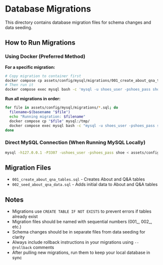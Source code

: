 # Database Migrations

This directory contains database migration files for schema changes and data seeding.

## How to Run Migrations

### Using Docker (Preferred Method)

**For a specific migration:**
```bash
# Copy migration to container first
docker compose cp assets/config/mysql/migrations/001_create_about_qna_tables.sql mysql:/tmp/
# Then run it
docker compose exec mysql bash -c 'mysql -u shoes_user -pshoes_pass shoe < /tmp/001_create_about_qna_tables.sql'
```

**Run all migrations in order:**
```bash
for file in assets/config/mysql/migrations/*.sql; do
  filename=$(basename "$file")
  echo "Running migration: $filename"
  docker compose cp "$file" mysql:/tmp/
  docker compose exec mysql bash -c "mysql -u shoes_user -pshoes_pass shoe < /tmp/$filename"
done
```

### Direct MySQL Connection (When Running MySQL Locally)

```bash
mysql -h127.0.0.1 -P3307 -ushoes_user -pshoes_pass shoe < assets/config/mysql/migrations/001_create_about_qna_tables.sql
```

## Migration Files

- `001_create_about_qna_tables.sql` - Creates About and Q&A tables
- `002_seed_about_qna_data.sql` - Adds initial data to About and Q&A tables

## Notes

- Migrations use `CREATE TABLE IF NOT EXISTS` to prevent errors if tables already exist
- Migration files should be named with sequential numbers (001_, 002_, etc.)
- Schema changes should be in separate files from data seeding for clarity
- Always include rollback instructions in your migrations using `-- @rollback` comments
- After pulling new migrations, run them to keep your local database in sync

